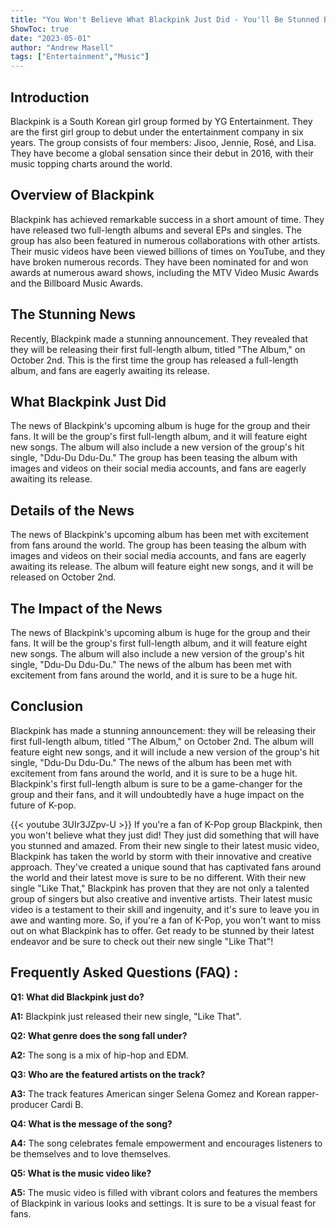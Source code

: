 ```yaml
---
title: "You Won't Believe What Blackpink Just Did - You'll Be Stunned By How Like That!"
ShowToc: true 
date: "2023-05-01"
author: "Andrew Masell" 
tags: ["Entertainment","Music"]
---
```

## Introduction 
Blackpink is a South Korean girl group formed by YG Entertainment. They are the first girl group to debut under the entertainment company in six years. The group consists of four members: Jisoo, Jennie, Rosé, and Lisa. They have become a global sensation since their debut in 2016, with their music topping charts around the world.

## Overview of Blackpink
Blackpink has achieved remarkable success in a short amount of time. They have released two full-length albums and several EPs and singles. The group has also been featured in numerous collaborations with other artists. Their music videos have been viewed billions of times on YouTube, and they have broken numerous records. They have been nominated for and won awards at numerous award shows, including the MTV Video Music Awards and the Billboard Music Awards.

## The Stunning News
Recently, Blackpink made a stunning announcement. They revealed that they will be releasing their first full-length album, titled "The Album," on October 2nd. This is the first time the group has released a full-length album, and fans are eagerly awaiting its release.

## What Blackpink Just Did
The news of Blackpink's upcoming album is huge for the group and their fans. It will be the group's first full-length album, and it will feature eight new songs. The album will also include a new version of the group's hit single, "Ddu-Du Ddu-Du." The group has been teasing the album with images and videos on their social media accounts, and fans are eagerly awaiting its release.

## Details of the News
The news of Blackpink's upcoming album has been met with excitement from fans around the world. The group has been teasing the album with images and videos on their social media accounts, and fans are eagerly awaiting its release. The album will feature eight new songs, and it will be released on October 2nd.

## The Impact of the News
The news of Blackpink's upcoming album is huge for the group and their fans. It will be the group's first full-length album, and it will feature eight new songs. The album will also include a new version of the group's hit single, "Ddu-Du Ddu-Du." The news of the album has been met with excitement from fans around the world, and it is sure to be a huge hit.

## Conclusion
Blackpink has made a stunning announcement: they will be releasing their first full-length album, titled "The Album," on October 2nd. The album will feature eight new songs, and it will include a new version of the group's hit single, "Ddu-Du Ddu-Du." The news of the album has been met with excitement from fans around the world, and it is sure to be a huge hit. Blackpink's first full-length album is sure to be a game-changer for the group and their fans, and it will undoubtedly have a huge impact on the future of K-pop.

{{< youtube 3UIr3JZpv-U >}} 
If you're a fan of K-Pop group Blackpink, then you won't believe what they just did! They just did something that will have you stunned and amazed. From their new single to their latest music video, Blackpink has taken the world by storm with their innovative and creative approach. They've created a unique sound that has captivated fans around the world and their latest move is sure to be no different. With their new single "Like That," Blackpink has proven that they are not only a talented group of singers but also creative and inventive artists. Their latest music video is a testament to their skill and ingenuity, and it's sure to leave you in awe and wanting more. So, if you're a fan of K-Pop, you won't want to miss out on what Blackpink has to offer. Get ready to be stunned by their latest endeavor and be sure to check out their new single "Like That"!

## Frequently Asked Questions (FAQ) :
**Q1: What did Blackpink just do?**

**A1:** Blackpink just released their new single, "Like That".

**Q2: What genre does the song fall under?**

**A2:** The song is a mix of hip-hop and EDM.

**Q3: Who are the featured artists on the track?**

**A3:** The track features American singer Selena Gomez and Korean rapper-producer Cardi B.

**Q4: What is the message of the song?**

**A4:** The song celebrates female empowerment and encourages listeners to be themselves and to love themselves.

**Q5: What is the music video like?**

**A5:** The music video is filled with vibrant colors and features the members of Blackpink in various looks and settings. It is sure to be a visual feast for fans.





